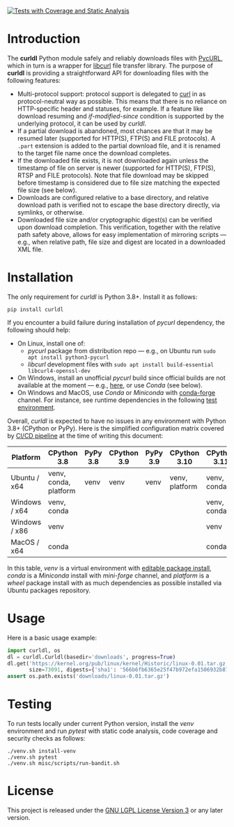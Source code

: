 [![Tests with Coverage and Static Analysis](https://github.com/noexec/curldl/actions/workflows/tests.yml/badge.svg)](https://github.com/noexec/curldl/actions/workflows/tests.yml)

# Introduction

The __curldl__ Python module safely and reliably downloads files with [PycURL](https://pycurl.io/), which in turn is a wrapper for [libcurl](https://curl.se/libcurl/) file transfer library. The purpose of __curldl__ is providing a straightforward API for downloading files with the following features:

* Multi-protocol support: protocol support is delegated to [curl](https://curl.se/) in as protocol-neutral way as possible. This means that there is no reliance on HTTP-specific header and statuses, for example. If a feature like download resuming and _if-modified-since_ condition is supported by the underlying protocol, it can be used by _curldl_.
* If a partial download is abandoned, most chances are that it may be resumed later (supported for HTTP(S), FTP(S) and FILE protocols). A `.part` extension is added to the partial download file, and it is renamed to the target file name once the download completes.
* If the downloaded file exists, it is not downloaded again unless the timestamp of file on server is newer (supported for HTTP(S), FTP(S), RTSP and FILE protocols). Note that file download may be skipped before timestamp is considered due to file size matching the expected file size (see below).
* Downloads are configured relative to a base directory, and relative download path is verified not to escape the base directory directly, via symlinks, or otherwise.
* Downloaded file size and/or cryptographic digest(s) can be verified upon download completion. This verification, together with the relative path safety above, allows for easy implementation of mirroring scripts — e.g., when relative path, file size and digest are located in a downloaded XML file.


# Installation

The only requirement for _curldl_ is Python 3.8+. Install it as follows:
```shell
pip install curldl
```

If you encounter a build failure during installation of _pycurl_ dependency, the following should help:
* On Linux, install one of:
    * _pycurl_ package from distribution repo — e.g., on Ubuntu run `sudo apt install python3-pycurl`
    * _libcurl_ development files with `sudo apt install build-essential libcurl4-openssl-dev`
* On Windows, install an unofficial _pycurl_ build since official builds are not available at the moment — e.g., [here](https://www.lfd.uci.edu/~gohlke/pythonlibs/#pycurl), or use _Conda_ (see below).
* On Windows and MacOS, use _Conda_ or _Miniconda_ with [conda-forge](https://conda-forge.org/) channel. For instance, see runtime dependencies in the following [test environment](https://github.com/noexec/curldl/blob/develop/misc/conda/test-environment.yml).

Overall, _curldl_ is expected to have no issues in any environment with Python 3.8+ (CPython or PyPy). Here is the simplified configuration matrix covered by [CI/CD pipeline](https://github.com/noexec/curldl/actions/workflows/tests.yml) at the time of writing this document:

| Platform      | CPython 3.8           | PyPy 3.8 | CPython 3.9 | PyPy 3.9 | CPython 3.10   | CPython 3.11 |
|---------------|-----------------------|----------|-------------|----------|----------------|--------------|
| Ubuntu / x64  | venv, conda, platform | venv     | venv        | venv     | venv, platform | venv, conda  |
| Windows / x64 | venv, conda           |          |             |          |                | venv, conda  |
| Windows / x86 | venv                  |          |             |          |                | venv         |
| MacOS / x64   | conda                 |          |             |          |                | conda        |

In this table, _venv_ is a virtual environment with [editable package install](https://pip.pypa.io/en/stable/topics/local-project-installs/), _conda_ is a _Miniconda_ install with _mini-forge_ channel, and _platform_ is a _wheel_ package install with as much dependencies as possible installed via Ubuntu packages repository.


# Usage

Here is a basic usage example:

```python
import curldl, os
dl = curldl.Curldl(basedir='downloads', progress=True)
dl.get('https://kernel.org/pub/linux/kernel/Historic/linux-0.01.tar.gz', 'linux-0.01.tar.gz',
       size=73091, digests={'sha1': '566b6fb6365e25f47b972efa1506932b87d3ca7d'})
assert os.path.exists('downloads/linux-0.01.tar.gz')
```


# Testing

To run tests locally under current Python version, install the _venv_ environment and run _pytest_ with static code analysis, code coverage and security checks as follows:
```shell
./venv.sh install-venv
./venv.sh pytest
./venv.sh misc/scripts/run-bandit.sh
```

# License

This project is released under the [GNU LGPL License Version 3](https://github.com/noexec/curldl/blob/develop/LICENSE.md) or any later version.
